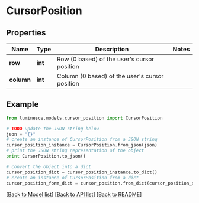 # CursorPosition


## Properties
Name | Type | Description | Notes
------------ | ------------- | ------------- | -------------
**row** | **int** | Row (0 based) of the user&#39;s cursor position | 
**column** | **int** | Column (0 based) of the user&#39;s cursor position | 

## Example

```python
from luminesce.models.cursor_position import CursorPosition

# TODO update the JSON string below
json = "{}"
# create an instance of CursorPosition from a JSON string
cursor_position_instance = CursorPosition.from_json(json)
# print the JSON string representation of the object
print CursorPosition.to_json()

# convert the object into a dict
cursor_position_dict = cursor_position_instance.to_dict()
# create an instance of CursorPosition from a dict
cursor_position_form_dict = cursor_position.from_dict(cursor_position_dict)
```
[[Back to Model list]](../README.md#documentation-for-models) [[Back to API list]](../README.md#documentation-for-api-endpoints) [[Back to README]](../README.md)


